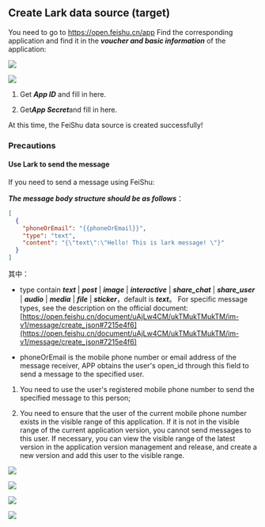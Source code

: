## Create Lark data source (target)

You need to go to https://open.feishu.cn/app Find the corresponding application and find it in the ***voucher and basic information*** of the application:

![](https://tapdata-bucket-01.oss-cn-beijing.aliyuncs.com/FeiShu/doc/findApp.PNG)

![](https://tapdata-bucket-01.oss-cn-beijing.aliyuncs.com/FeiShu/doc/appIdAndSecret.PNG)

1. Get ***App ID*** and fill in here.

2. Get***App Secret***and fill in here.

At this time, the FeiShu data source is created successfully!

### Precautions

#### Use Lark to send the message

If you need to send a message using FeiShu:

***The message body structure should be as follows***：
```json
[
  {
    "phoneOrEmail": "{{phoneOrEmail}}",
    "type": "text",
    "content": "{\"text\":\"Hello! This is lark message! \"}"
  }
]
```
其中：

- type contain ***text*** | ***post*** | ***image*** | ***interactive*** | ***share_chat*** | ***share_user*** | ***audio*** | ***media*** | ***file*** | ***sticker***，default is ***text***。
  For specific message types, see the description on the official document: [https://open.feishu.cn/document/uAjLw4CM/ukTMukTMukTM/im-v1/message/create_json#7215e4f6](https://open.feishu.cn/document/uAjLw4CM/ukTMukTMukTM/im-v1/message/create_json#7215e4f6)

- phoneOrEmail is the mobile phone number or email address of the message receiver, APP obtains the user's open_id through this field to send a message to the specified user.

1. You need to use the user's registered mobile phone number to send the specified message to this person;

2. You need to ensure that the user of the current mobile phone number exists in the visible range of this application. If it is not in the visible range of the current application version, you cannot send messages to this user. If necessary, you can view the visible range of the latest version in the application version management and release, and create a new version and add this user to the visible range.

![](https://tapdata-bucket-01.oss-cn-beijing.aliyuncs.com/FeiShu/doc/version.PNG)

![](https://tapdata-bucket-01.oss-cn-beijing.aliyuncs.com/FeiShu/doc/rang.PNG)

![](https://tapdata-bucket-01.oss-cn-beijing.aliyuncs.com/FeiShu/doc/createdVersion.PNG)

![](https://tapdata-bucket-01.oss-cn-beijing.aliyuncs.com/FeiShu/doc/modifyRang.PNG)
